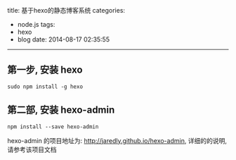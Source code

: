 title: 基于hexo的静态博客系统
categories:
  - node.js
tags:
  - hexo
  - blog
date: 2014-08-17 02:35:55
---


## 第一步, 安装 hexo

```
sudo npm install -g hexo
```


## 第二部, 安装 hexo-admin

```
npm install --save hexo-admin
```

hexo-admin 的项目地址为: http://jaredly.github.io/hexo-admin, 详细的的说明,请参考该项目文档
